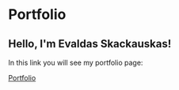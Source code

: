 # Portfolio

## Hello, I'm Evaldas Skackauskas!
 
In this link you will see my portfolio page:

[Portfolio](https://evaldas88.github.io/Portfolio/)

